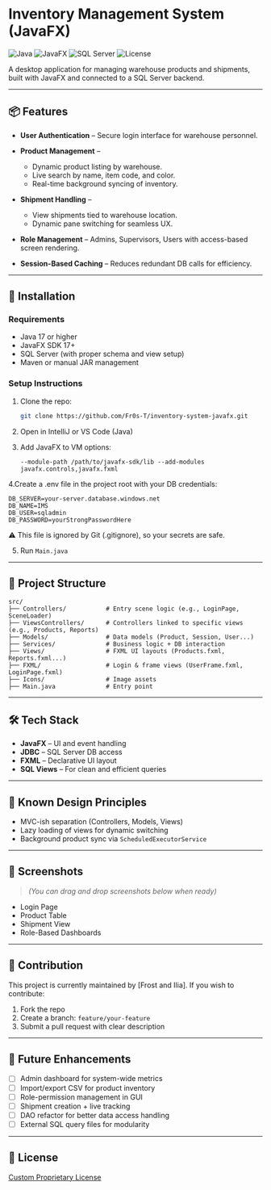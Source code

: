 # Inventory Management System (JavaFX)

![Java](https://img.shields.io/badge/Java-17%2B-blue?logo=java\&logoColor=white)
![JavaFX](https://img.shields.io/badge/JavaFX-17%2B-brightgreen?logo=oracle)
![SQL Server](https://img.shields.io/badge/Database-SQL%20Server-lightgrey?logo=microsoftsqlserver\&logoColor=white)
![License](https://img.shields.io/badge/License-MIT-yellow?style=flat-square)

A desktop application for managing warehouse products and shipments, built with JavaFX and connected to a SQL Server backend.

---

## 📦 Features

* **User Authentication** – Secure login interface for warehouse personnel.
* **Product Management** –

  * Dynamic product listing by warehouse.
  * Live search by name, item code, and color.
  * Real-time background syncing of inventory.
* **Shipment Handling** –

  * View shipments tied to warehouse location.
  * Dynamic pane switching for seamless UX.
* **Role Management** – Admins, Supervisors, Users with access-based screen rendering.
* **Session-Based Caching** – Reduces redundant DB calls for efficiency.

---

## 🔧 Installation

### Requirements

* Java 17 or higher
* JavaFX SDK 17+
* SQL Server (with proper schema and view setup)
* Maven or manual JAR management

### Setup Instructions

1. Clone the repo:

   ```bash
   git clone https://github.com/Fr0s-T/inventory-system-javafx.git
   ```

2. Open in IntelliJ or VS Code (Java)

3. Add JavaFX to VM options:

   ```
   --module-path /path/to/javafx-sdk/lib --add-modules javafx.controls,javafx.fxml
   ```

4.Create a .env file in the project root with your DB credentials:

```plaintext
DB_SERVER=your-server.database.windows.net
DB_NAME=IMS
DB_USER=sqladmin
DB_PASSWORD=yourStrongPasswordHere
```

⚠️ This file is ignored by Git (.gitignore), so your secrets are safe.

5. Run `Main.java`

---

## 📁 Project Structure

```plaintext
src/
├── Controllers/           # Entry scene logic (e.g., LoginPage, SceneLoader)
├── ViewsControllers/      # Controllers linked to specific views (e.g., Products, Reports)
├── Models/                # Data models (Product, Session, User...)
├── Services/              # Business logic + DB interaction
├── Views/                 # FXML UI layouts (Products.fxml, Reports.fxml...)
├── FXML/                  # Login & frame views (UserFrame.fxml, LoginPage.fxml)
├── Icons/                 # Image assets
├── Main.java              # Entry point
```

---

## 🛠️ Tech Stack

* **JavaFX** – UI and event handling
* **JDBC** – SQL Server DB access
* **FXML** – Declarative UI layout
* **SQL Views** – For clean and efficient queries

---

## 📌 Known Design Principles

* MVC-ish separation (Controllers, Models, Views)
* Lazy loading of views for dynamic switching
* Background product sync via `ScheduledExecutorService`

---

## 📸 Screenshots

> *(You can drag and drop screenshots below when ready)*

* Login Page
* Product Table
* Shipment View
* Role-Based Dashboards

---

## 🤝 Contribution

This project is currently maintained by \[Frost and Ilia]. If you wish to contribute:

1. Fork the repo
2. Create a branch: `feature/your-feature`
3. Submit a pull request with clear description

---

## 🧹 Future Enhancements

* [ ] Admin dashboard for system-wide metrics
* [ ] Import/export CSV for product inventory
* [ ] Role-permission management in GUI
* [ ] Shipment creation + live tracking
* [ ] DAO refactor for better data access handling
* [ ] External SQL query files for modularity

---

## 📜 License
[
Custom Proprietary License
](https://github.com/Fr0s-T/inventory-management-system/blob/master/Custom%20Proprietary%20License)
